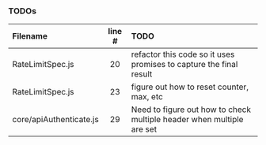 ### TODOs
| Filename | line # | TODO
|:------|:------:|:------
| RateLimitSpec.js | 20 | refactor this code so it uses promises to capture the final result
| RateLimitSpec.js | 23 | figure out how to reset counter, max, etc
| core/apiAuthenticate.js | 29 | Need to figure out how to check multiple header when multiple are set